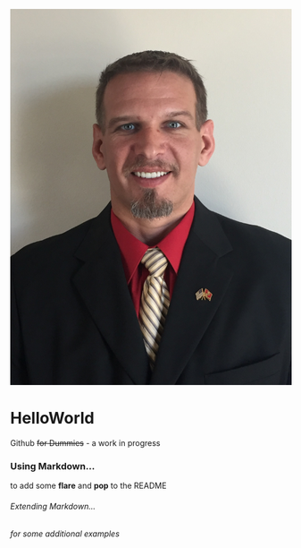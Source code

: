 ![headshot](linkedin.png)

# HelloWorld
Github ~~for Dummies~~ - a work in progress  


### Using Markdown...
to add some **flare** and **pop** to the README  


###### Extending Markdown...
*for some additional examples*
